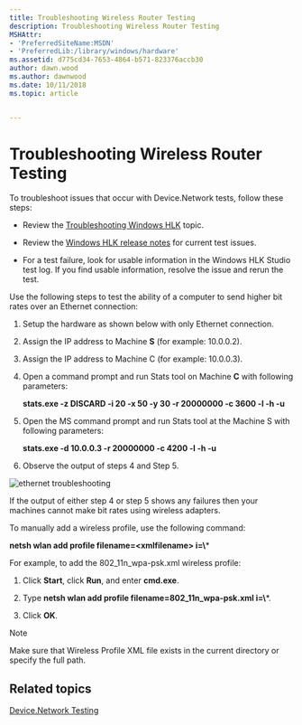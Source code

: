 ```yaml
---
title: Troubleshooting Wireless Router Testing
description: Troubleshooting Wireless Router Testing
MSHAttr:
- 'PreferredSiteName:MSDN'
- 'PreferredLib:/library/windows/hardware'
ms.assetid: d775cd34-7653-4864-b571-823376accb30
author: dawn.wood
ms.author: dawnwood
ms.date: 10/11/2018
ms.topic: article


---
```


# Troubleshooting Wireless Router Testing


To troubleshoot issues that occur with Device.Network tests, follow these steps:

- Review the [Troubleshooting Windows HLK](../user/troubleshooting-windows-hlk.md) topic.

- Review the [Windows HLK release notes](http://go.microsoft.com/fwlink/?LinkID=236110) for current test issues.

- For a test failure, look for usable information in the Windows HLK Studio test log. If you find usable information, resolve the issue and rerun the test.

Use the following steps to test the ability of a computer to send higher bit rates over an Ethernet connection:

1.  Setup the hardware as shown below with only Ethernet connection.

2.  Assign the IP address to Machine **S** (for example: 10.0.0.2).

3.  Assign the IP address to Machine C (for example: 10.0.0.3).

4.  Open a command prompt and run Stats tool on Machine **C** with following parameters:

    **stats.exe -z DISCARD -i 20 -x 50 -y 30 -r 20000000 -c 3600 -l -h -u**

5.  Open the MS command prompt and run Stats tool at the Machine S with following parameters:

    **stats.exe -d 10.0.0.3 -r 20000000 -c 4200 -l -h -u**

6.  Observe the output of steps 4 and Step 5.

![ethernet troubleshooting](images/hck-win8-wireless-router-troubleshooting.png)

If the output of either step 4 or step 5 shows any failures then your machines cannot make bit rates using wireless adapters.

To manually add a wireless profile, use the following command:

**netsh wlan add profile filename=&lt;xmlfilename&gt; i=\\***

For example, to add the 802\_11n\_wpa-psk.xml wireless profile:

1. Click **Start**, click **Run**, and enter **cmd.exe**.

2. Type **netsh wlan add profile filename=802\_11n\_wpa-psk.xml i=\\***.

3. Click **OK**.

> [!NOTE]
> 
> Make sure that Wireless Profile XML file exists in the current directory or specify the full path.

 

## <span id="related_topics"></span>Related topics


[Device.Network Testing](device-network-tests.md)

 

 








